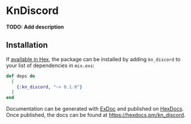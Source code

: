 # KnDiscord

**TODO: Add description**

## Installation

If [available in Hex](https://hex.pm/docs/publish), the package can be installed
by adding `kn_discord` to your list of dependencies in `mix.exs`:

```elixir
def deps do
  [
    {:kn_discord, "~> 0.1.0"}
  ]
end
```

Documentation can be generated with [ExDoc](https://github.com/elixir-lang/ex_doc)
and published on [HexDocs](https://hexdocs.pm). Once published, the docs can
be found at <https://hexdocs.pm/kn_discord>.

